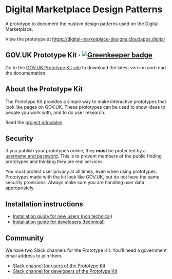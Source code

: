 # Digital Marketplace Design Patterns

A prototype to document the custom design patterns used on the Digital Marketplace.

View the prototype at https://digital-marketplace-designs.cloudapps.digital

## GOV.UK Prototype Kit · [![Greenkeeper badge](https://badges.greenkeeper.io/alphagov/govuk_prototype_kit.svg)](https://greenkeeper.io/)

Go to the [GOV.UK Prototype Kit site](https://govuk-prototype-kit.herokuapp.com/docs) to download the latest version and read the documentation.

## About the Prototype Kit

The Prototype Kit provides a simple way to make interactive prototypes that look like pages on GOV.UK. These prototypes can be used to show ideas to people you work with, and to do user research.

Read the [project principles](https://govuk-prototype-kit.herokuapp.com/docs/principles).

## Security

If you publish your prototypes online, they **must** be protected by a [username and password](https://govuk-prototype-kit.herokuapp.com/docs/publishing-on-heroku). This is to prevent members of the public finding prototypes and thinking they are real services.

You must protect user privacy at all times, even when using prototypes. Prototypes made with the kit look like GOV.UK, but do not have the same security provisions. Always make sure you are handling user data appropriately.

## Installation instructions

- [Installation guide for new users (non technical)](https://govuk-prototype-kit.herokuapp.com/docs/install/introduction)
- [Installation guide for developers (technical)](https://govuk-prototype-kit.herokuapp.com/docs/install/developer-install-instructions)

## Community

We have two Slack channels for the Prototype Kit. You'll need a government email address to join them.

* [Slack channel for users of the Prototype Kit](https://ukgovernmentdigital.slack.com/messages/prototype-kit/)
* [Slack channel for developers of the Prototype Kit](https://ukgovernmentdigital.slack.com/messages/prototype-kit-dev/)

